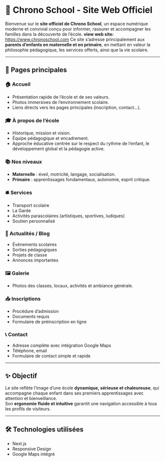 # 🌟 Chrono School - Site Web Officiel

Bienvenue sur le **site officiel de Chrono School**, un espace numérique moderne et convivial conçu pour informer, rassurer et accompagner les familles dans la découverte de l’école.
**view web site:** https://www.chronoschool.com
Ce site s’adresse principalement aux **parents d’enfants en maternelle et en primaire**, en mettant en valeur la philosophie pédagogique, les services offerts, ainsi que la vie scolaire.

---

## 🧭 Pages principales

### 🏠 Accueil
- Présentation rapide de l’école et de ses valeurs.
- Photos immersives de l’environnement scolaire.
- Liens directs vers les pages principales (inscription, contact...).

### 🎓 À propos de l’école
- Historique, mission et vision.
- Équipe pédagogique et encadrement.
- Approche éducative centrée sur le respect du rythme de l’enfant, le développement global et la pédagogie active.

### 📚 Nos niveaux
- **Maternelle** : éveil, motricité, langage, socialisation.
- **Primaire** : apprentissages fondamentaux, autonomie, esprit critique.

### 🛎️ Services
- Transport scolaire
- La Garde
- Activités parascolaires (artistiques, sportives, ludiques)
- Soutien personnalisé

### 📰 Actualités / Blog
- Événements scolaires
- Sorties pédagogiques
- Projets de classe
- Annonces importantes

### 🖼️ Galerie
- Photos des classes, locaux, activités et ambiance générale.

### 📥 Inscriptions
- Procédure d’admission
- Documents requis
- Formulaire de préinscription en ligne

### 📞 Contact
- Adresse complète avec intégration Google Maps
- Téléphone, email
- Formulaire de contact simple et rapide

---

## ✨ Objectif

Le site reflète l’image d’une école **dynamique, sérieuse et chaleureuse**, qui accompagne chaque enfant dans ses premiers apprentissages avec attention et bienveillance.  
Son **ergonomie fluide et intuitive** garantit une navigation accessible à tous les profils de visiteurs.

---

## 🛠️ Technologies utilisées

- Next.js
- Responsive Design
- Google Maps intégré

